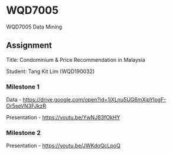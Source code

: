 # WQD7005
WQD7005 Data Mining

## Assignment

Title: Condominium & Price Recommendation in Malaysia

Student: Tang Kit Lim (WQD190032)

### Milestone 1 

Data - https://drive.google.com/open?id=1iXLnu5UG6mXjpYlogF-Or5seVN3FJkzR

Presentation - https://youtu.be/YwNJ83fOkHY

### Milestone 2

Presentation - https://youtu.be/JWKdoQcLpoQ
